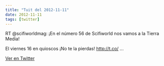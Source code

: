 ```yaml
---
title: "Tuit del 2012-11-11"
date: 2012-11-11
tags: [twitter]
---
```


RT @scifiworldmag: ¡En el número 56 de Scifiworld nos vamos a la Tierra Media!

El viernes 16 en quioscos ¡No te la pierdas! http://t.co/ ...



[Ver en Twitter](https://twitter.com/i/web/status/267698313875304448)
